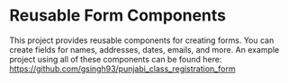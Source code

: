 Reusable Form Components
========================

This project provides reusable components for creating forms. You can create fields for names, addresses, dates, emails, and more. An example project using all of these components can be found here: https://github.com/gsingh93/punjabi_class_registration_form
